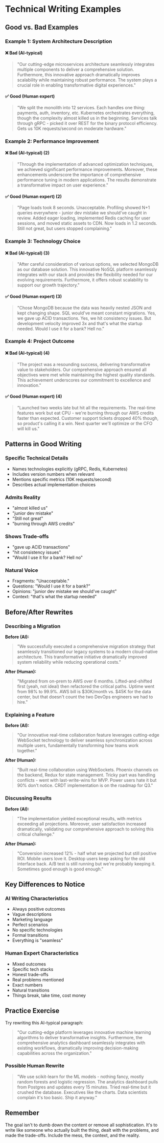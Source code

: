 # Technical Writing Examples

## Good vs. Bad Examples

### Example 1: System Architecture Description

#### ❌ Bad (AI-typical)

> "Our cutting-edge microservices architecture seamlessly integrates multiple components to deliver a comprehensive
> solution. Furthermore, this innovative approach dramatically improves scalability while maintaining robust
> performance. The system plays a crucial role in enabling transformative digital experiences."

#### ✅ Good (Human expert)

> "We split the monolith into 12 services. Each handles one thing: payments, auth, inventory, etc. Kubernetes
> orchestrates everything, though the complexity almost killed us in the beginning. Services talk through gRPC - picked
> it over REST for the binary protocol efficiency. Gets us 10K requests/second on moderate hardware."

### Example 2: Performance Improvement

#### ❌ Bad (AI-typical) (2)

> "Through the implementation of advanced optimization techniques, we achieved significant performance improvements.
> Moreover, these enhancements underscore the importance of comprehensive performance tuning in modern applications. The
> results demonstrate a transformative impact on user experience."

#### ✅ Good (Human expert) (2)

> "Page loads took 8 seconds. Unacceptable. Profiling showed N+1 queries everywhere - junior dev mistake we should've
> caught in review. Added eager loading, implemented Redis caching for user sessions, and moved static assets to CDN.
> Now loads in 1.2 seconds. Still not great, but users stopped complaining."

### Example 3: Technology Choice

#### ❌ Bad (AI-typical) (3)

> "After careful consideration of various options, we selected MongoDB as our database solution. This innovative NoSQL
> platform seamlessly integrates with our stack and provides the flexibility needed for our evolving requirements.
> Furthermore, it offers robust scalability to support our growth trajectory."

#### ✅ Good (Human expert) (3)

> "Chose MongoDB because the data was heavily nested JSON and kept changing shape. SQL would've meant constant
> migrations. Yes, we gave up ACID transactions. Yes, we hit consistency issues. But development velocity improved 3x
> and that's what the startup needed. Would I use it for a bank? Hell no."

### Example 4: Project Outcome

#### ❌ Bad (AI-typical) (4)

> "The project was a resounding success, delivering transformative value to stakeholders. Our comprehensive approach
> ensured all objectives were met while maintaining the highest quality standards. This achievement underscores our
> commitment to excellence and innovation."

#### ✅ Good (Human expert) (4)

> "Launched two weeks late but hit all the requirements. The real-time features work but eat CPU - we're burning through
> our AWS credits faster than expected. Customer support tickets dropped 40% though, so product's calling it a win. Next
> quarter we'll optimize or the CFO will kill us."

## Patterns in Good Writing

### Specific Technical Details

- Names technologies explicitly (gRPC, Redis, Kubernetes)
- Includes version numbers when relevant
- Mentions specific metrics (10K requests/second)
- Describes actual implementation choices

### Admits Reality

- "almost killed us"
- "junior dev mistake"
- "Still not great"
- "burning through AWS credits"

### Shows Trade-offs

- "gave up ACID transactions"
- "hit consistency issues"
- "Would I use it for a bank? Hell no"

### Natural Voice

- Fragments: "Unacceptable."
- Questions: "Would I use it for a bank?"
- Opinions: "junior dev mistake we should've caught"
- Context: "that's what the startup needed"

## Before/After Rewrites

### Describing a Migration

**Before (AI):**
> "We successfully executed a comprehensive migration strategy that seamlessly transitioned our legacy systems to a
> modern cloud-native architecture. This transformative initiative dramatically improved system reliability while
> reducing operational costs."

**After (Human):**
> "Migrated from on-prem to AWS over 6 months. Lifted-and-shifted first (yeah, not ideal) then refactored the critical
> paths. Uptime went from 98% to 99.9%. AWS bill is $30K/month vs. $45K for the data center, but that doesn't count the
> two DevOps engineers we had to hire."

### Explaining a Feature

**Before (AI):**
> "Our innovative real-time collaboration feature leverages cutting-edge WebSocket technology to deliver seamless
> synchronization across multiple users, fundamentally transforming how teams work together."

**After (Human):**
> "Built real-time collaboration using WebSockets. Phoenix channels on the backend, Redux for state management. Tricky
> part was handling conflicts - went with last-write-wins for MVP. Power users hate it but 90% don't notice. CRDT
> implementation is on the roadmap for Q3."

### Discussing Results

**Before (AI):**
> "The implementation yielded exceptional results, with metrics exceeding all projections. Moreover, user satisfaction
> increased dramatically, validating our comprehensive approach to solving this critical challenge."

**After (Human):**
> "Conversion increased 12% - half what we projected but still positive ROI. Mobile users love it. Desktop users keep
> asking for the old interface back. A/B test is still running but we're probably keeping it. Sometimes good enough is
> good enough."

## Key Differences to Notice

### AI Writing Characteristics

- Always positive outcomes
- Vague descriptions
- Marketing language
- Perfect scenarios
- No specific technologies
- Formal transitions
- Everything is "seamless"

### Human Expert Characteristics

- Mixed outcomes
- Specific tech stacks
- Honest trade-offs
- Real problems mentioned
- Exact numbers
- Natural transitions
- Things break, take time, cost money

## Practice Exercise

Try rewriting this AI-typical paragraph:

> "Our cutting-edge platform leverages innovative machine learning algorithms to deliver transformative insights.
> Furthermore, the comprehensive analytics dashboard seamlessly integrates with existing workflows, dramatically
> improving decision-making capabilities across the organization."

### Possible Human Rewrite

> "We use scikit-learn for the ML models - nothing fancy, mostly random forests and logistic regression. The analytics
> dashboard pulls from Postgres and updates every 15 minutes. Tried real-time but it crushed the database. Executives
> like the charts. Data scientists complain it's too basic. Ship it anyway."

## Remember

The goal isn't to dumb down the content or remove all sophistication. It's to write like someone who actually built the
thing, dealt with the problems, and made the trade-offs. Include the mess, the context, and the reality.
